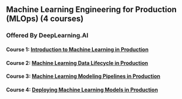 ## Machine Learning Engineering for Production (MLOps) (4 courses)
### Offered By DeepLearning.AI

#### Course 1: [Introduction to Machine Learning in Production](https://github.com/yifang-psu/Coursera_AI_ML_Courses/tree/main/MLOps/ML_in_Production)
#### Course 2: [Machine Learning Data Lifecycle in Production](https://github.com/yifang-psu/Coursera_AI_ML_Courses/tree/main/MLOps/Data_Lifecycle_in_Production)
#### Course 3: [Machine Learning Modeling Pipelines in Production](https://github.com/yifang-psu/Coursera_AI_ML_Courses/tree/main/MLOps/Pipelines_in_Production)
#### Course 4: [Deploying Machine Learning Models in Production](https://github.com/yifang-psu/Coursera_AI_ML_Courses/tree/main/MLOps/Deploying_Models_in_Production)
